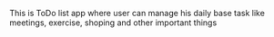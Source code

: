 This is ToDo list app where user can manage his daily base task like meetings, exercise, shoping and other important things
